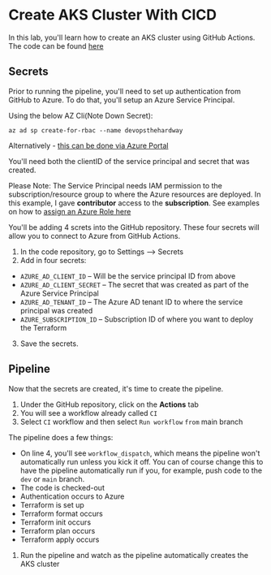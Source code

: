 # Create AKS Cluster With CICD

In this lab, you'll learn how to create an AKS cluster using GitHub Actions. The code can be found [here](https://github.com/piktonus97m/DevOps-The-Hard-Way-Azure/tree/main/Terraform-AZURE-Services-Creation/AKS)


## Secrets
Prior to running the pipeline, you'll need to set up authentication from GitHub to Azure. To do that, you'll setup an Azure Service Principal.

Using the below AZ Cli(Note Down Secret): 

`az ad sp create-for-rbac --name devopsthehardway`

Alternatively - [this can be done via Azure Portal](https://docs.microsoft.com/en-us/azure/active-directory/develop/howto-create-service-principal-portal)

You'll need both the clientID of the service principal and secret that was created. 

Please Note: The Service Principal needs IAM permission to the subscription/resource group to where the Azure resources are deployed. In this example, I gave **contributor** access to the **subscription**. See examples on how to [assign an Azure Role here](https://docs.microsoft.com/en-us/azure/role-based-access-control/role-assignments-steps)

You'll be adding 4 screts into the GitHub repository. These four secrets will allow you to connect to Azure from GitHub Actions.

1. In the code repository, go to Settings --> Secrets
2. Add in four secrets:

- `AZURE_AD_CLIENT_ID` – Will be the service principal ID from above
- `AZURE_AD_CLIENT_SECRET` – The secret that was created as part of the Azure Service Principal
- `AZURE_AD_TENANT_ID` – The Azure AD tenant ID to where the service principal was created
- `AZURE_SUBSCRIPTION_ID` – Subscription ID of where you want to deploy the Terraform

3. Save the secrets.

## Pipeline
Now that the secrets are created, it's time to create the pipeline.

1. Under the GitHub repository, click on the **Actions** tab
2. You will see a workflow already called `CI`
3. Select `CI` workflow and then select `Run workflow` `from` main branch

The pipeline does a few things:
- On line 4, you'll see `workflow_dispatch`, which means the pipeline won't automatically run unless you kick it off. You can of course change this to have the pipeline automatically run if you, for example, push code to the `dev` or `main` branch.
- The code is checked-out
- Authentication occurs to Azure
- Terraform is set up
- Terraform format occurs
- Terraform init occurs
- Terraform plan occurs
- Terraform apply occurs

1. Run the pipeline and watch as the pipeline automatically creates the AKS cluster
